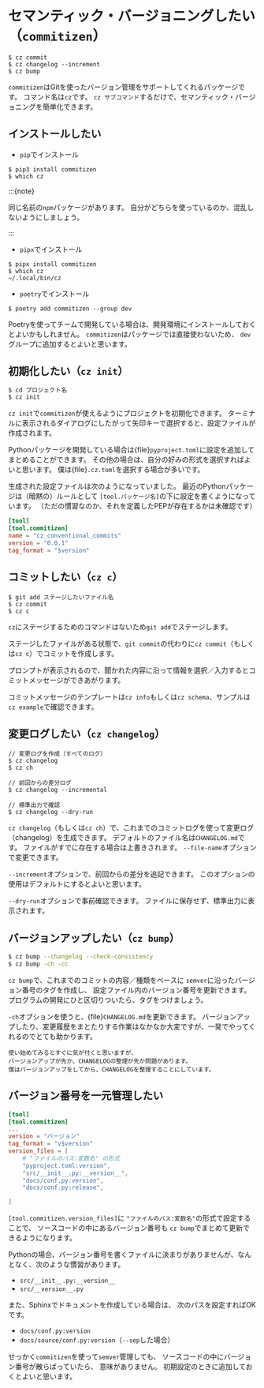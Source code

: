 # セマンティック・バージョニングしたい（``commitizen``）

```console
$ cz commit
$ cz changelog --increment
$ cz bump
```

``commitizen``はGitを使ったバージョン管理をサポートしてくれるパッケージです。
コマンド名は``cz``です。
``cz サブコマンド``するだけで、セマンティック・バージョニングを簡単化できます。

## インストールしたい

- `pip`でインストール

```console
$ pip3 install commitizen
$ which cz
```

:::{note}

同じ名前の``npm``パッケージがあります。
自分がどちらを使っているのか、混乱しないようにしましょう。

:::

- `pipx`でインストール

```console
$ pipx install commitizen
$ which cz
~/.local/bin/cz
```

- `poetry`でインストール

```console
$ poetry add commitizen --group dev
```

Poetryを使ってチームで開発している場合は、開発環境にインストールしておくとよいかもしれません。
``commitizen``はパッケージでは直接使わないため、
``dev``グループに追加するとよいと思います。

## 初期化したい（``cz init``）

```bash
$ cd プロジェクト名
$ cz init
```

`cz init`で`commitizen`が使えるようにプロジェクトを初期化できます。
ターミナルに表示されるダイアログにしたがって矢印キーで選択すると、設定ファイルが作成されます。

Pythonパッケージを開発している場合は{file}`pyproject.toml`に設定を追加してまとめることができます。
その他の場合は、自分の好みの形式を選択すればよいと思います。
僕は{file}`.cz.toml`を選択する場合が多いです。

生成された設定ファイルは次のようになっていました。
最近のPythonパッケージは（暗黙の）ルールとして
``[tool.パッケージ名]``の下に設定を書くようになっています。
（ただの慣習なのか、それを定義したPEPが存在するかは未確認です）

```toml
[tool]
[tool.commitizen]
name = "cz_conventional_commits"
version = "0.0.1"
tag_format = "$version"
```

## コミットしたい（``cz c``）

```console
$ git add ステージしたいファイル名
$ cz commit
$ cz c
```

``cz``にステージするためのコマンドはないため``git add``でステージします。

ステージしたファイルがある状態で、``git commit``の代わりに``cz commit``（もしくは`cz c`）でコミットを作成します。

プロンプトが表示されるので、聞かれた内容に沿って情報を選択／入力するとコミットメッセージができあがります。

コミットメッセージのテンプレートは``cz info``もしくは``cz schema``、サンプルは``cz example``で確認できます。

## 変更ログしたい（``cz changelog``）

```console
// 変更ログを作成（すべてのログ）
$ cz changelog
$ cz ch

// 前回からの差分ログ
$ cz changelog --incremental

// 標準出力で確認
$ cz changelog --dry-run
```

`cz changelog`（もしくは`cz ch`）で、これまでのコミットログを使って変更ログ（changelog）を生成できます。
デフォルトのファイル名は``CHANGELOG.md``です。
ファイルがすでに存在する場合は上書きされます。
`--file-name`オプションで変更できます。

`--increment`オプションで、前回からの差分を追記できます。
このオプションの使用はデフォルトにするとよいと思います。

`--dry-run`オプションで事前確認できます。
ファイルに保存せず、標準出力に表示されます。

## バージョンアップしたい（``cz bump``）

```bash
$ cz bump --changelog --check-consistency
$ cz bump -ch -cc
```

``cz bump``で、これまでのコミットの内容／種類をベースに
``semver``に沿ったバージョン番号のタグを作成し、
設定ファイル内のバージョン番号を更新できます。
プログラムの開発にひと区切りついたら、タグをつけましょう。

``-ch``オプションを使うと、{file}`CHANGELOG.md`を更新できます。
バージョンアップしたり、変更履歴をまとたりする作業はなかなか大変ですが、一発でやってくれるのでとても助かります。

```{note}
使い始めてみるとすぐに気が付くと思いますが、
バージョンアップが先か、CHANGELOGの整理が先か問題があります。
僕はバージョンアップをしてから、CHANGELOGを整理することにしています。
```

## バージョン番号を一元管理したい

```toml
[tool]
[tool.commitizen]
...
version = "バージョン"
tag_format = "v$version"
version_files = [
    # "ファイルのパス:変数名" の形式
    "pyproject.toml:version",
    "src/__init__.py:__version__",
    "docs/conf.py:version",
    "docs/conf.py:release",

]
```

``[tool.commitizen.version_files]``に
`"ファイルのパス:変数名"`の形式で設定することで、
ソースコードの中にあるバージョン番号も
`cz bump`でまとめて更新できるようになります。

Pythonの場合、バージョン番号を書くファイルに決まりがありませんが、なんとなく、次のような慣習があります。

- ``src/__init__.py:__version__``
- ``src/__version__.py``

また、Sphinxでドキュメントを作成している場合は、
次のパスを設定すればOKです。

- `docs/conf.py:version`
- `docs/source/conf.py:version`（`--sep`した場合）

せっかく`commitizen`を使って`semver`管理しても、
ソースコードの中にバージョン番号が散らばっていたら、
意味がありません。
初期設定のときに追加しておくとよいと思います。
